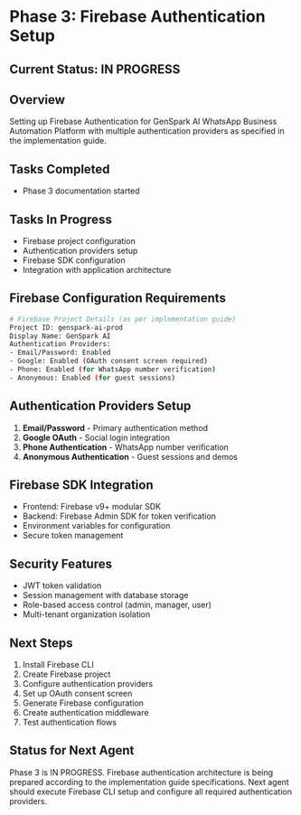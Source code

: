 # Phase 3: Firebase Authentication Setup

## Current Status: IN PROGRESS

## Overview
Setting up Firebase Authentication for GenSpark AI WhatsApp Business Automation Platform with multiple authentication providers as specified in the implementation guide.

## Tasks Completed
- Phase 3 documentation started

## Tasks In Progress
- Firebase project configuration
- Authentication providers setup
- Firebase SDK configuration
- Integration with application architecture

## Firebase Configuration Requirements
```bash
# Firebase Project Details (as per implementation guide)
Project ID: genspark-ai-prod
Display Name: GenSpark AI
Authentication Providers:
- Email/Password: Enabled
- Google: Enabled (OAuth consent screen required)
- Phone: Enabled (for WhatsApp number verification)
- Anonymous: Enabled (for guest sessions)
```

## Authentication Providers Setup
1. **Email/Password** - Primary authentication method
2. **Google OAuth** - Social login integration
3. **Phone Authentication** - WhatsApp number verification
4. **Anonymous Authentication** - Guest sessions and demos

## Firebase SDK Integration
- Frontend: Firebase v9+ modular SDK
- Backend: Firebase Admin SDK for token verification
- Environment variables for configuration
- Secure token management

## Security Features
- JWT token validation
- Session management with database storage
- Role-based access control (admin, manager, user)
- Multi-tenant organization isolation

## Next Steps
1. Install Firebase CLI
2. Create Firebase project
3. Configure authentication providers
4. Set up OAuth consent screen
5. Generate Firebase configuration
6. Create authentication middleware
7. Test authentication flows

## Status for Next Agent
Phase 3 is IN PROGRESS. Firebase authentication architecture is being prepared according to the implementation guide specifications. Next agent should execute Firebase CLI setup and configure all required authentication providers.
